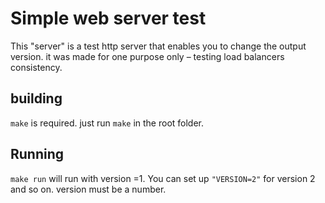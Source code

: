 Simple web server test
===========================
This "server" is a test http server that enables you to change the output version.
it was made for one purpose only – testing load balancers consistency.

building
------------
`make` is required. just run `make` in the root folder.

Running
-------------
`make run` will run with version =1.
You can set up `"VERSION=2"` for version 2 and so on.
version must be a number.
